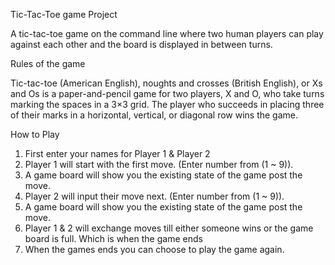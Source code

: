 Tic-Tac-Toe game Project

A tic-tac-toe game on the command line where two human players can play against each other and the board is displayed in between turns.

Rules of the game

Tic-tac-toe (American English), noughts and crosses (British English), or Xs and Os is a paper-and-pencil game for two players, X and O, who take turns marking the spaces in a 3×3 grid. The player who succeeds in placing three of their marks in a horizontal, vertical, or diagonal row wins the game.

How to Play

1. First enter your names for Player 1 & Player 2 
2. Player 1 will start with the first move. (Enter number from (1 ~ 9)).
3. A game board will show you the existing state of the game post the move.
4. Player 2 will input their move next. (Enter number from (1 ~ 9)).
5. A game board will show you the existing state of the game post the move.
6. Player 1 & 2 will exchange moves till either someone wins or the game board is full. Which is when the game ends
7. When the games ends you can choose to play the game again.


